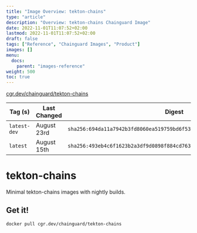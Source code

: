 ```yaml
---
title: "Image Overview: tekton-chains"
type: "article"
description: "Overview: tekton-chains Chainguard Image"
date: 2022-11-01T11:07:52+02:00
lastmod: 2022-11-01T11:07:52+02:00
draft: false
tags: ["Reference", "Chainguard Images", "Product"]
images: []
menu:
  docs:
    parent: "images-reference"
weight: 500
toc: true
---
```


[cgr.dev/chainguard/tekton-chains](https://github.com/chainguard-images/images/tree/main/images/tekton-chains)

| Tag (s)       | Last Changed | Digest                                                                    |
|---------------|--------------|---------------------------------------------------------------------------|
|  `latest-dev` | August 23rd  | `sha256:694da11a7942b3fd8060ea519759bd6f534ac790e3b88db2e6ceb68c8ce193d6` |
|  `latest`     | August 15th  | `sha256:493eb4c6f1623b2a3df9d0898f884cd7631c7c2d2ac1c69e1c3f0bb609c29aaa` |

# tekton-chains

Minimal tekton-chains images with nightly builds.

## Get it!

```shell
docker pull cgr.dev/chainguard/tekton-chains
```
